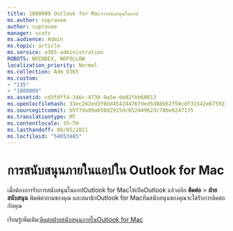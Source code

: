 ```yaml
---
title: 1800009 Outlook for Macการสนับสนุนในแอป
ms.author: supravee
author: supravee
manager: scotv
ms.audience: Admin
ms.topic: article
ms.service: o365-administration
ROBOTS: NOINDEX, NOFOLLOW
localization_priority: Normal
ms.collection: Adm_O365
ms.custom:
- "135"
- "1800009"
ms.assetid: cd3fdff4-346c-4730-9a5e-de02fbb60613
ms.openlocfilehash: 33ec262ed3f6bd45424476fded5d88b62f59cdf31542e675923a030f1d6b8fa0
ms.sourcegitcommit: b5f7da89a650d2915dc652449623c78be6247175
ms.translationtype: MT
ms.contentlocale: th-TH
ms.lasthandoff: 08/05/2021
ms.locfileid: "54053485"
---
```

# <a name="in-app-support-in-outlook-for-mac"></a>การสนับสนุนภายในแอปใน Outlook for Mac

เมื่อต้องการรับการสนับสนุนในแอปOutlook for Macให้เปิดOutlook แล้วคลิก **ติดต่อ** \> **ฝ่ายสนับสนุน** พิมพ์คําถามของคุณ และสมาชิกOutlook for Macทีมสนับสนุนของคุณจะได้รับการติดต่อกับคุณ 

เรียนรู้เพิ่มเติม:[ติดต่อฝ่ายสนับสนุนภายในOutlook for Mac](https://support.office.com//article/d0410177-8e65-4487-93f7-206a3a3d71a8)